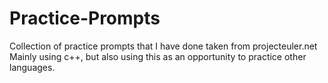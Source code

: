# Practice-Prompts
Collection of practice prompts that I have done taken from projecteuler.net
Mainly using c++, but also using this as an opportunity to practice other languages.
